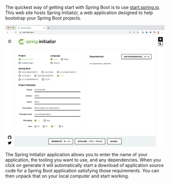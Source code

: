 The quickest way of getting start with Spring Boot is to use
[start.spring.io](https://start.spring.io/). This web site hosts Spring
Initializr, a web application designed to help bootstrap your Spring Boot
projects.

![](spring-initializr-web-site.png)

The Spring Initializr application allows you to enter the name of your
application, the tooling you want to use, and any dependencies. When you click
on generate it will automatically start a download of application source code
for a Spring Boot application satisfying those requirements. You can then unpack
that on your local computer and start working.
